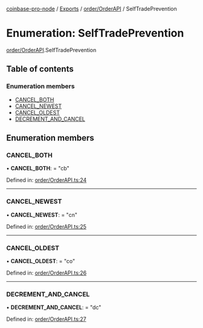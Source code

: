 [coinbase-pro-node](../../README.md) / [Exports](../../modules.md) / [order/OrderAPI](../../modules/order_orderapi.md) / SelfTradePrevention

# Enumeration: SelfTradePrevention

[order/OrderAPI](../../modules/order_orderapi.md).SelfTradePrevention

## Table of contents

### Enumeration members

- [CANCEL_BOTH](orderapi.selftradeprevention.md#cancel_both)
- [CANCEL_NEWEST](orderapi.selftradeprevention.md#cancel_newest)
- [CANCEL_OLDEST](orderapi.selftradeprevention.md#cancel_oldest)
- [DECREMENT_AND_CANCEL](orderapi.selftradeprevention.md#decrement_and_cancel)

## Enumeration members

### CANCEL_BOTH

• **CANCEL_BOTH**: = "cb"

Defined in: [order/OrderAPI.ts:24](https://github.com/bennycode/coinbase-pro-node/blob/aa07e6d/src/order/OrderAPI.ts#L24)

---

### CANCEL_NEWEST

• **CANCEL_NEWEST**: = "cn"

Defined in: [order/OrderAPI.ts:25](https://github.com/bennycode/coinbase-pro-node/blob/aa07e6d/src/order/OrderAPI.ts#L25)

---

### CANCEL_OLDEST

• **CANCEL_OLDEST**: = "co"

Defined in: [order/OrderAPI.ts:26](https://github.com/bennycode/coinbase-pro-node/blob/aa07e6d/src/order/OrderAPI.ts#L26)

---

### DECREMENT_AND_CANCEL

• **DECREMENT_AND_CANCEL**: = "dc"

Defined in: [order/OrderAPI.ts:27](https://github.com/bennycode/coinbase-pro-node/blob/aa07e6d/src/order/OrderAPI.ts#L27)
